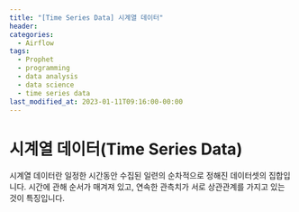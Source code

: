 ```yaml
---
title: "[Time Series Data] 시계열 데이터"
header:
categories:
  - Airflow
tags:
  - Prophet
  - programming
  - data analysis
  - data science
  - time series data
last_modified_at: 2023-01-11T09:16:00-00:00
---
```


# 시계열 데이터(Time Series Data)
시계열 데이터란 일정한 시간동안 수집된 일련의 순차적으로 정해진 데이터셋의 집합입니다. 시간에 관해 순서가 매겨져 있고, 연속한 관측치가 서로 상관관계를 가지고 있는 것이 특징입니다. 